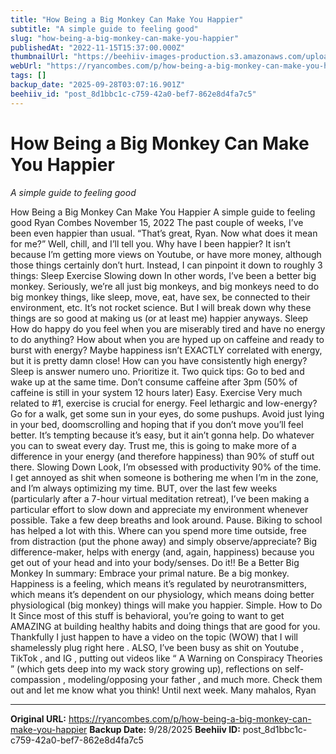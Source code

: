 ```yaml
---
title: "How Being a Big Monkey Can Make You Happier"
subtitle: "A simple guide to feeling good"
slug: "how-being-a-big-monkey-can-make-you-happier"
publishedAt: "2022-11-15T15:37:00.000Z"
thumbnailUrl: "https://beehiiv-images-production.s3.amazonaws.com/uploads/asset/file/0e6023d3-0329-4944-85d2-1526f95a9aa6/kelly-sikkema-r077pfFsdaU-unsplash.jpg?t=1668526746"
webUrl: "https://ryancombes.com/p/how-being-a-big-monkey-can-make-you-happier"
tags: []
backup_date: "2025-09-28T03:07:16.901Z"
beehiiv_id: "post_8d1bbc1c-c759-42a0-bef7-862e8d4fa7c5"
---
```


# How Being a Big Monkey Can Make You Happier

*A simple guide to feeling good*



How Being a Big Monkey Can Make You Happier A simple guide to feeling good Ryan Combes November 15, 2022 The past couple of weeks, I’ve been even happier than usual. “That’s great, Ryan. Now what does it mean for me?” Well, chill, and I’ll tell you. Why have I been happier? It isn’t because I’m getting more views on Youtube, or have more money, although those things certainly don’t hurt. Instead, I can pinpoint it down to roughly 3 things: Sleep Exercise Slowing down In other words, I’ve been a better big monkey. Seriously, we’re all just big monkeys, and big monkeys need to do big monkey things, like sleep, move, eat, have sex, be connected to their environment, etc. It’s not rocket science. But I will break down why these things are so good at making us (or at least me) happier anyways. Sleep How do happy do you feel when you are miserably tired and have no energy to do anything? How about when you are hyped up on caffeine and ready to burst with energy? Maybe happiness isn’t EXACTLY correlated with energy, but it is pretty damn close! How can you have consistently high energy? Sleep is answer numero uno. Prioritize it. Two quick tips: Go to bed and wake up at the same time. Don’t consume caffeine after 3pm (50% of caffeine is still in your system 12 hours later) Easy. Exercise Very much related to #1, exercise is crucial for energy. Feel lethargic and low-energy? Go for a walk, get some sun in your eyes, do some pushups. Avoid just lying in your bed, doomscrolling and hoping that if you don’t move you’ll feel better. It’s tempting because it’s easy, but it ain’t gonna help. Do whatever you can to sweat every day. Trust me, this is going to make more of a difference in your energy (and therefore happiness) than 90% of stuff out there. Slowing Down Look, I’m obsessed with productivity 90% of the time. I get annoyed as shit when someone is bothering me when I’m in the zone, and I’m always optimizing my time. BUT, over the last few weeks (particularly after a 7-hour virtual meditation retreat), I’ve been making a particular effort to slow down and appreciate my environment whenever possible. Take a few deep breaths and look around. Pause. Biking to school has helped a lot with this. Where can you spend more time outside, free from distraction (put the phone away) and simply observe/appreciate? Big difference-maker, helps with energy (and, again, happiness) because you get out of your head and into your body/senses. Do it!! Be a Better Big Monkey In summary: Embrace your primal nature. Be a big monkey. Happiness is a feeling, which means it’s regulated by neurotransmitters, which means it’s dependent on our physiology, which means doing better physiological (big monkey) things will make you happier. Simple. How to Do It Since most of this stuff is behavioral, you’re going to want to get AMAZING at building healthy habits and doing things that are good for you. Thankfully I just happen to have a video on the topic (WOW) that I will shamelessly plug right here . ALSO, I’ve been busy as shit on Youtube , TikTok , and IG , putting out videos like “ A Warning on Conspiracy Theories ” (which gets deep into my wack story growing up), reflections on self-compassion , modeling/opposing your father , and much more. Check them out and let me know what you think! Until next week. Many mahalos, Ryan

---

**Original URL:** https://ryancombes.com/p/how-being-a-big-monkey-can-make-you-happier
**Backup Date:** 9/28/2025
**Beehiiv ID:** post_8d1bbc1c-c759-42a0-bef7-862e8d4fa7c5
